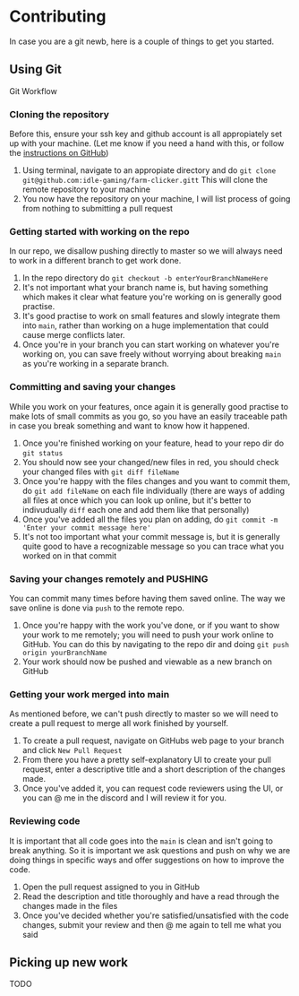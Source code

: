 # Contributing

In case you are a git newb, here is a couple of things to get you started.

## Using Git

Git Workflow

### Cloning the repository

Before this, ensure your ssh key and github account is all appropiately set up with your machine. (Let me know if you need a hand with this, or follow the [instructions on GitHub](https://docs.github.com/en/authentication/connecting-to-github-with-ssh/generating-a-new-ssh-key-and-adding-it-to-the-ssh-agent))

1. Using terminal, navigate to an appropiate directory and do `git clone git@github.com:idle-gaming/farm-clicker.gitt` This will clone the remote repository to your machine
2. You now have the repository on your machine, I will list process of going from nothing to submitting a pull request

### Getting started with working on the repo

In our repo, we disallow pushing directly to master so we will always need to work in a different branch to get work done.

1. In the repo directory do `git checkout -b enterYourBranchNameHere`
2. It's not important what your branch name is, but having something which makes it clear what feature you're working on is generally good practise.
3. It's good practise to work on small features and slowly integrate them into `main`, rather than working on a huge implementation that could cause merge conflicts later.
4. Once you're in your branch you can start working on whatever you're working on, you can save freely without worrying about breaking `main` as you're working in a separate branch.

### Committing and saving your changes

While you work on your features, once again it is generally good practise to make lots of small commits as you go, so you have an easily traceable path in case you break something and want to know how it happened.

1. Once you're finished working on your feature, head to your repo dir do `git status`
2. You should now see your changed/new files in red, you should check your changed files with `git diff fileName`
3. Once you're happy with the files changes and you want to commit them, do `git add fileName` on each file individually (there are ways of adding all files at once which you can look up online, but it's better to indivudually `diff` each one and add them like that personally)
4. Once you've added all the files you plan on adding, do `git commit -m 'Enter your commit message here'`
5. It's not too important what your commit message is, but it is generally quite good to have a recognizable message so you can trace what you worked on in that commit

### Saving your changes remotely and PUSHING

You can commit many times before having them saved online. The way we save online is done via `push` to the remote repo.

1. Once you're happy with the work you've done, or if you want to show your work to me remotely; you will need to push your work online to GitHub. You can do this by navigating to the repo dir and doing `git push origin yourBranchName`
2. Your work should now be pushed and viewable as a new branch on GitHub

### Getting your work merged into main

As mentioned before, we can't push directly to master so we will need to create a pull request to merge all work finished by yourself.

1. To create a pull request, navigate on GitHubs web page to your branch and click `New Pull Request`
2. From there you have a pretty self-explanatory UI to create your pull request, enter a descriptive title and a short description of the changes made.
3. Once you've added it, you can request code reviewers using the UI, or you can @ me in the discord and I will review it for you.

### Reviewing code

It is important that all code goes into the `main` is clean and isn't going to break anything. So it is important we ask questions and push on why we are doing things in specific ways and offer suggestions on how to improve the code.

1. Open the pull request assigned to you in GitHub
2. Read the description and title thoroughly and have a read through the changes made in the files
3. Once you've decided whether you're satisfied/unsatisfied with the code changes, submit your review and then @ me again to tell me what you said

## Picking up new work

TODO
